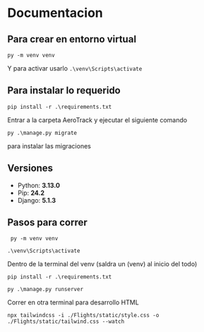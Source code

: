 # Documentacion

## Para crear en entorno virtual

`py -m venv venv`

Y para activar usarlo `.\venv\Scripts\activate`

## Para instalar lo requerido

`pip install -r .\requirements.txt`

Entrar a la carpeta AeroTrack y ejecutar el siguiente comando

`py .\manage.py migrate`

para instalar las migraciones

## Versiones

- Python: **3.13.0**
- Pip: **24.2**
- Django: **5.1.3**


## Pasos para correr

` py -m venv venv`

`.\venv\Scripts\activate`

Dentro de la terminal del venv (saldra un (venv) al inicio del todo)

`pip install -r .\requirements.txt`

`py .\manage.py runserver`

Correr en otra terminal para desarrollo HTML

`npx tailwindcss -i ./Flights/static/style.css -o ./Flights/static/tailwind.css --watch`